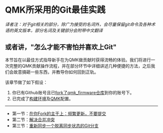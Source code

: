 # QMK所采用的Git最佳实践

<!---
  original document: 0.14.23:docs/newbs_git_best_practices.md
  git diff 0.14.23 HEAD -- docs/newbs_git_best_practices.md | cat
-->

*译者注：对于git相关的部分，除广为接受的名词外，会尽量保留git命令及各种术语的英文版本，部分名词及关键部分会附带中文翻译*

## 或者讲，"怎么才能不害怕并喜欢上Git"

本节旨在以最佳方式指导新手在为QMK做贡献时获得流畅的体验。我们将进行一次完整的QMK贡献操作流程，并在部分环节中详细讲述几种便捷的方法，之后我们会故意搞砸一些东西，并教导你如何回到正轨。

该章节做了如下假设：

1. 你已有Github账号且已[fork了qmk_firmware仓库](zh-cn/getting_started_github.md)到你的账号下。
2. 已完成了[构建环境](zh-cn/newbs_getting_started.md#set-up-your-environment)及[QMK](zh-cn/newbs_getting_started.md#set-up-qmk)配置。

---

- 第一节：[在你Fork的主干上：频繁更新，不要提交](zh-cn/newbs_git_using_your_master_branch.md)
- 第二节：[解决合并冲突](zh-cn/newbs_git_resolving_merge_conflicts.md)
- 第三节：[重新同步一个脱离同步状态的Git分支](zh-cn/newbs_git_resynchronize_a_branch.md)
